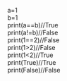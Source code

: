a=1<br>
b=1<br>
print(a==b)//True<br>
print(a!=b)//False<br>
print(1==2)//False<br>
print(1>2)//False<br>
print(1<2)//True<br>
print(True)//True<br>
print(False)//False<br>